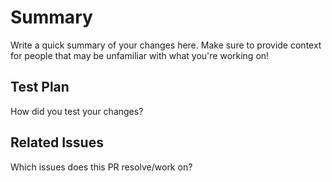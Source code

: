 # Summary

Write a quick summary of your changes here. Make sure to provide context for people that may be unfamiliar with what you're working on!

## Test Plan

How did you test your changes?

## Related Issues

Which issues does this PR resolve/work on?

